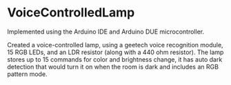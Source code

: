 # VoiceControlledLamp

Implemented using the Arduino IDE and Arduino DUE microcontroller.

Created a voice-controlled lamp, using a geetech voice recognition module, 15 RGB LEDs, and an LDR resistor (along with a 440 ohm resistor). 
The lamp stores up to 15 commands for color and brightness change, it has auto dark detection that would turn it on when the room is dark 
and includes an RGB pattern mode.

